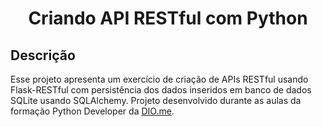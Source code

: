 <h1 align="center">Criando API RESTful com Python</h1>

## Descrição
<p>Esse projeto apresenta um exercício de criação de APIs RESTful usando Flask-RESTful com persistência dos dados inseridos em banco de dados SQLite usando SQLAlchemy. Projeto desenvolvido durante as aulas da formação Python Developer da <a href="http://dio.me">DIO.me</a>.</p>

